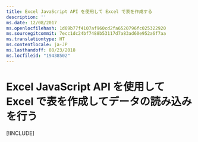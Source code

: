 ```yaml
---
title: Excel JavaScript API を使用して Excel で表を作成する
description: ''
ms.date: 12/08/2017
ms.openlocfilehash: 1d69b77f4107af960cd2fa6520796fc025322920
ms.sourcegitcommit: 7ecc1dc24bf7488b53117d7a83ad60e952a6f7aa
ms.translationtype: HT
ms.contentlocale: ja-JP
ms.lasthandoff: 08/23/2018
ms.locfileid: "19438502"
---
```

# <a name="create-and-populate-a-table-in-excel-using-the-excel-javascript-api"></a>Excel JavaScript API を使用して Excel で表を作成してデータの読み込みを行う

[!INCLUDE[](../includes/excel-tutorial-create-table.md)]